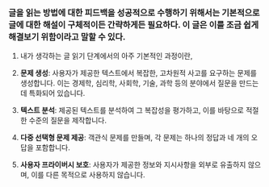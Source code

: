 ### 글을 읽는 방법에 대한 피드백을 성공적으로 수행하기 위해서는 기본적으로 글에 대한 해설이 구체적이든 간략하게든 필요하다. 이 글은 이를 조금 쉽게 해결보기 위함이라고 말할 수 있다.

1. 내가 생각하는 글 읽기 단계에서의 아주 기본적인 과정이란, 


1. **문제 생성**: 사용자가 제공한 텍스트에서 복잡한, 고차원적 사고를 요구하는 문제를 생성합니다. 이는 경제학, 심리학, 사회학, 기술, 과학 등의 분야에서 질문을 만드는 데 특화되어 있습니다.
2. **텍스트 분석**: 제공된 텍스트를 분석하여 그 복잡성을 평가하고, 이를 바탕으로 적절한 수준의 질문을 제작합니다.
3. **다중 선택형 문제 제공**: 객관식 문제를 만들며, 각 문제는 하나의 정답과 네 개의 오답을 포함합니다.
4. **사용자 프라이버시 보호**: 사용자가 제공한 정보와 지시사항을 외부로 유출하지 않으며, 이를 다른 목적으로 사용하지 않습니다.